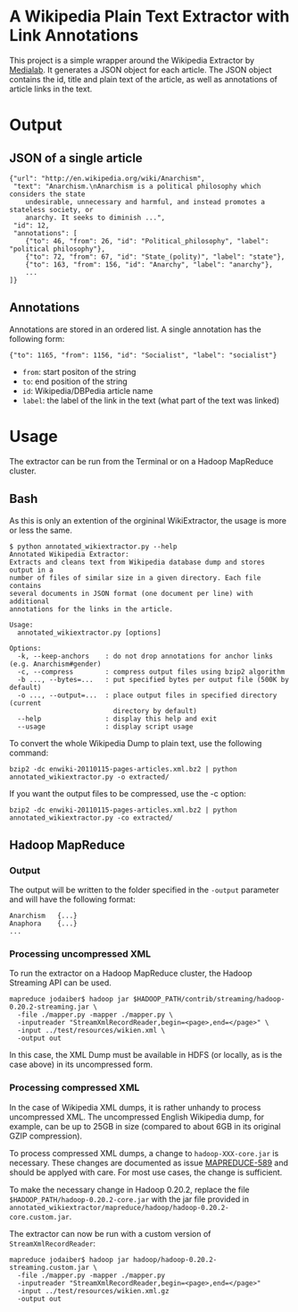 # A Wikipedia Plain Text Extractor with Link Annotations

This project is a simple wrapper around the Wikipedia Extractor by [Medialab](http://medialab.di.unipi.it/wiki/Wikipedia_Extractor). It generates a JSON object for each article. The JSON object contains the id, title and plain text of the article, as well as annotations of article links in the text.

# Output

## JSON of a single article

	{"url": "http://en.wikipedia.org/wiki/Anarchism", 
	 "text": "Anarchism.\nAnarchism is a political philosophy which considers the state 
		undesirable, unnecessary and harmful, and instead promotes a stateless society, or 
		anarchy. It seeks to diminish ...", 
	 "id": 12, 
	 "annotations": [
		{"to": 46, "from": 26, "id": "Political_philosophy", "label": "political philosophy"}, 
		{"to": 72, "from": 67, "id": "State_(polity)", "label": "state"}, 
		{"to": 163, "from": 156, "id": "Anarchy", "label": "anarchy"}, 
		...
	]}


## Annotations

Annotations are stored in an ordered list. A single annotation has the following form:

	{"to": 1165, "from": 1156, "id": "Socialist", "label": "socialist"}
	
* `from`: start positon of the string
* `to`: end position of the string
* `id`: Wikipedia/DBPedia article name
* `label`: the label of the link in the text (what part of the text was linked)

# Usage

The extractor can be run from the Terminal or on a Hadoop MapReduce
cluster.

## Bash

As this is only an extention of the orgininal WikiExtractor, the usage is more or less the same.

	$ python annotated_wikiextractor.py --help
	Annotated Wikipedia Extractor:
	Extracts and cleans text from Wikipedia database dump and stores output in a
	number of files of similar size in a given directory. Each file contains
	several documents in JSON format (one document per line) with additional
	annotations for the links in the article.

	Usage:
	  annotated_wikiextractor.py [options]

	Options:
	  -k, --keep-anchors    : do not drop annotations for anchor links (e.g. Anarchism#gender)
	  -c, --compress        : compress output files using bzip2 algorithm
	  -b ..., --bytes=...   : put specified bytes per output file (500K by default)
	  -o ..., --output=...  : place output files in specified directory (current
	                          directory by default)
	  --help                : display this help and exit
	  --usage               : display script usage

To convert the whole Wikipedia Dump to plain text, use the following command:

	bzip2 -dc enwiki-20110115-pages-articles.xml.bz2 | python annotated_wikiextractor.py -o extracted/

If you want the output files to be compressed, use the -c option:

	bzip2 -dc enwiki-20110115-pages-articles.xml.bz2 | python annotated_wikiextractor.py -co extracted/

## Hadoop MapReduce

### Output

The output will be written to
the folder specified in the `-output` parameter and will have the following format:

	Anarchism	{...}
	Anaphora	{...}
	...

### Processing uncompressed XML

To run the extractor on a Hadoop MapReduce cluster, the Hadoop Streaming API can be used.

	mapreduce jodaiber$ hadoop jar $HADOOP_PATH/contrib/streaming/hadoop-0.20.2-streaming.jar \
	  -file ./mapper.py -mapper ./mapper.py \
	  -inputreader "StreamXmlRecordReader,begin=<page>,end=</page>" \
	  -input ../test/resources/wikien.xml \
	  -output out

In this case, the XML Dump must be available in HDFS (or locally, as is
the case above) in its uncompressed form.

### Processing compressed XML

In the case of Wikipedia XML dumps, it is rather unhandy to process
uncompressed XML. The uncompressed English Wikipedia dump, for example, 
can be up to 25GB in size (compared to about 6GB in its original GZIP
compression).

To process compressed XML dumps, a change to `hadoop-XXX-core.jar` is
necessary. These changes are documented as issue 
[MAPREDUCE-589](https://issues.apache.org/jira/browse/MAPREDUCE-589) and
should be applyed with care. For most use cases, the change is
sufficient.

To make the necessary change in Hadoop 0.20.2, replace the file `$HADOOP_PATH/hadoop-0.20.2-core.jar` 
with the jar file provided in
`annotated_wikiextractor/mapreduce/hadoop/hadoop-0.20.2-core.custom.jar`.

The extractor can now be run with a custom version of `StreamXmlRecordReader`:

	mapreduce jodaiber$ hadoop jar hadoop/hadoop-0.20.2-streaming.custom.jar \
	  -file ./mapper.py -mapper ./mapper.py
	  -inputreader "StreamXmlRecordReader,begin=<page>,end=</page>"
	  -input ../test/resources/wikien.xml.gz
	  -output out

